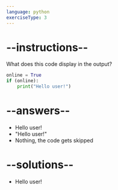 ```yaml
---
language: python
exerciseType: 3
---
```


# --instructions--

What does this code display in the output?
```python
online = True
if (online):
    print("Hello user!")
```

# --answers--

- Hello user!
- "Hello user!"
- Nothing, the code gets skipped

# --solutions--

- Hello user!
